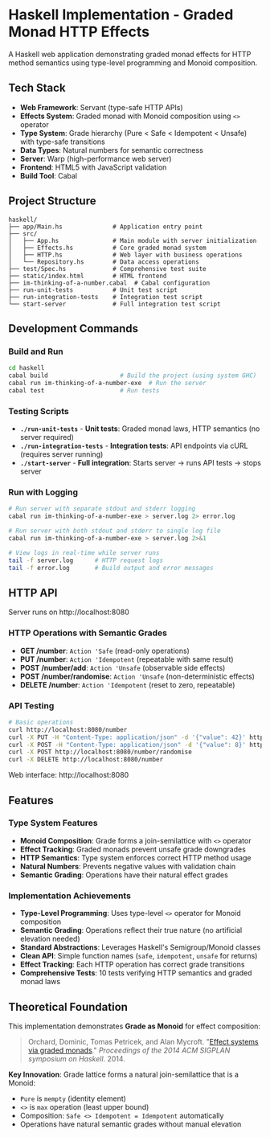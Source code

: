 # Haskell Implementation - Graded Monad HTTP Effects

A Haskell web application demonstrating graded monad effects for HTTP method semantics using type-level programming and Monoid composition.

## Tech Stack

- **Web Framework**: Servant (type-safe HTTP APIs)
- **Effects System**: Graded monad with Monoid composition using `<>` operator
- **Type System**: Grade hierarchy (Pure < Safe < Idempotent < Unsafe) with type-safe transitions  
- **Data Types**: Natural numbers for semantic correctness
- **Server**: Warp (high-performance web server)
- **Frontend**: HTML5 with JavaScript validation
- **Build Tool**: Cabal

## Project Structure

```
haskell/
├── app/Main.hs              # Application entry point
├── src/
│   ├── App.hs               # Main module with server initialization
│   ├── Effects.hs           # Core graded monad system
│   ├── HTTP.hs              # Web layer with business operations
│   └── Repository.hs        # Data access operations
├── test/Spec.hs             # Comprehensive test suite
├── static/index.html        # HTML frontend
├── im-thinking-of-a-number.cabal  # Cabal configuration
├── run-unit-tests           # Unit test script
├── run-integration-tests    # Integration test script
└── start-server             # Full integration test script
```

## Development Commands

### Build and Run
```bash
cd haskell
cabal build                    # Build the project (using system GHC)
cabal run im-thinking-of-a-number-exe  # Run the server
cabal test                     # Run tests
```

### Testing Scripts
- **`./run-unit-tests`** - **Unit tests**: Graded monad laws, HTTP semantics (no server required)
- **`./run-integration-tests`** - **Integration tests**: API endpoints via cURL (requires server running)
- **`./start-server`** - **Full integration**: Starts server → runs API tests → stops server

### Run with Logging
```bash
# Run server with separate stdout and stderr logging
cabal run im-thinking-of-a-number-exe > server.log 2> error.log

# Run server with both stdout and stderr to single log file
cabal run im-thinking-of-a-number-exe > server.log 2>&1

# View logs in real-time while server runs
tail -f server.log      # HTTP request logs
tail -f error.log       # Build output and error messages
```

## HTTP API

Server runs on http://localhost:8080

### HTTP Operations with Semantic Grades
- **GET /number**: `Action 'Safe` (read-only operations)
- **PUT /number**: `Action 'Idempotent` (repeatable with same result)  
- **POST /number/add**: `Action 'Unsafe` (observable side effects)
- **POST /number/randomise**: `Action 'Unsafe` (non-deterministic effects)
- **DELETE /number**: `Action 'Idempotent` (reset to zero, repeatable)

### API Testing
```bash
# Basic operations
curl http://localhost:8080/number
curl -X PUT -H "Content-Type: application/json" -d '{"value": 42}' http://localhost:8080/number
curl -X POST -H "Content-Type: application/json" -d '{"value": 8}' http://localhost:8080/number/add  
curl -X POST http://localhost:8080/number/randomise
curl -X DELETE http://localhost:8080/number
```

Web interface: http://localhost:8080

## Features

### Type System Features
- **Monoid Composition**: Grade forms a join-semilattice with `<>` operator
- **Effect Tracking**: Graded monads prevent unsafe grade downgrades
- **HTTP Semantics**: Type system enforces correct HTTP method usage
- **Natural Numbers**: Prevents negative values with validation chain
- **Semantic Grading**: Operations have their natural effect grades

### Implementation Achievements
- **Type-Level Programming**: Uses type-level `<>` operator for Monoid composition
- **Semantic Grading**: Operations reflect their true nature (no artificial elevation needed)
- **Standard Abstractions**: Leverages Haskell's Semigroup/Monoid classes
- **Clean API**: Simple function names (`safe`, `idempotent`, `unsafe` for returns)
- **Effect Tracking**: Each HTTP operation has correct grade transitions
- **Comprehensive Tests**: 10 tests verifying HTTP semantics and graded monad laws

## Theoretical Foundation

This implementation demonstrates **Grade as Monoid** for effect composition:

> Orchard, Dominic, Tomas Petricek, and Alan Mycroft. "[Effect systems via graded monads](https://www.cs.kent.ac.uk/people/staff/dao7/publ/haskell14-effects.pdf)." *Proceedings of the 2014 ACM SIGPLAN symposium on Haskell*. 2014.

**Key Innovation**: Grade lattice forms a natural join-semilattice that is a Monoid:
- `Pure` is `mempty` (identity element)
- `<>` is `max` operation (least upper bound)  
- Composition: `Safe <> Idempotent = Idempotent` automatically
- Operations have natural semantic grades without manual elevation
